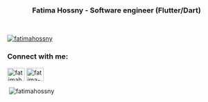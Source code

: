 <h3 align="center">Fatima Hossny - Software engineer (Flutter/Dart)</h3>
<br/>
<p align="left"> <a href="https://github.com/ryo-ma/github-profile-trophy"><img src="https://github-profile-trophy.vercel.app/?username=fatimahossny" alt="fatimahossny" /></a> </p>

<h3 align="left">Connect with me:</h3>
<p align="left">
<a href="https://twitter.com/fatimahossny" target="blank"><img align="center" src="https://cdn.jsdelivr.net/npm/simple-icons@3.0.1/icons/twitter.svg" alt="fatimahossny" height="30" width="40" /></a>
<a href="https://linkedin.com/in/fatima-hossny" target="blank"><img align="center" src="https://cdn.jsdelivr.net/npm/simple-icons@3.0.1/icons/linkedin.svg" alt="fatima-hossny" height="30" width="40" /></a>
</p>

<p>&nbsp;<img align="center" src="https://github-readme-stats.vercel.app/api?username=fatimahossny&show_icons=true&locale=en" alt="fatimahossny" /></p>

